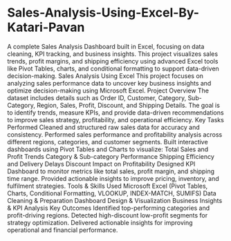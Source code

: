# Sales-Analysis-Using-Excel-By-Katari-Pavan
A complete Sales Analysis Dashboard built in Excel, focusing on data cleaning, KPI tracking, and business insights. This project visualizes sales trends, profit margins, and shipping efficiency using advanced Excel tools like Pivot Tables, charts, and conditional formatting to support data-driven decision-making.
Sales Analysis Using Excel
This project focuses on analyzing sales performance data to uncover key business insights and optimize decision-making using Microsoft Excel.
Project Overview
The dataset includes details such as Order ID, Customer, Category, Sub-Category, Region, Sales, Profit, Discount, and Shipping Details.
The goal is to identify trends, measure KPIs, and provide data-driven recommendations to improve sales strategy, profitability, and operational efficiency.
Key Tasks Performed
Cleaned and structured raw sales data for accuracy and consistency.
Performed sales performance and profitability analysis across different regions, categories, and customer segments.
Built interactive dashboards using Pivot Tables and Charts to visualize:
Total Sales and Profit Trends
Category & Sub-category Performance
Shipping Efficiency and Delivery Delays
Discount Impact on Profitability
Designed KPI Dashboard to monitor metrics like total sales, profit margin, and shipping time range.
Provided actionable insights to improve pricing, inventory, and fulfilment strategies.
Tools & Skills Used
Microsoft Excel (Pivot Tables, Charts, Conditional Formatting, VLOOKUP, INDEX-MATCH, SUMIFS)
Data Cleaning & Preparation
Dashboard Design & Visualization
Business Insights & KPI Analysis
Key Outcomes
Identified top-performing categories and profit-driving regions.
Detected high-discount low-profit segments for strategy optimization.
Delivered actionable insights for improving operational and financial performance.

